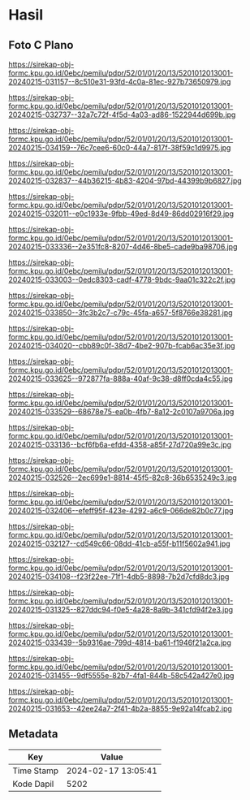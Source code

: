 # Hasil

## Foto C Plano

https://sirekap-obj-formc.kpu.go.id/0ebc/pemilu/pdpr/52/01/01/20/13/5201012013001-20240215-031157--8c510e31-93fd-4c0a-81ec-927b73650979.jpg

https://sirekap-obj-formc.kpu.go.id/0ebc/pemilu/pdpr/52/01/01/20/13/5201012013001-20240215-032737--32a7c72f-4f5d-4a03-ad86-1522944d699b.jpg

https://sirekap-obj-formc.kpu.go.id/0ebc/pemilu/pdpr/52/01/01/20/13/5201012013001-20240215-034159--76c7cee6-60c0-44a7-817f-38f59c1d9975.jpg

https://sirekap-obj-formc.kpu.go.id/0ebc/pemilu/pdpr/52/01/01/20/13/5201012013001-20240215-032837--44b36215-4b83-4204-97bd-44399b9b6827.jpg

https://sirekap-obj-formc.kpu.go.id/0ebc/pemilu/pdpr/52/01/01/20/13/5201012013001-20240215-032011--e0c1933e-9fbb-49ed-8d49-86dd02916f29.jpg

https://sirekap-obj-formc.kpu.go.id/0ebc/pemilu/pdpr/52/01/01/20/13/5201012013001-20240215-033336--2e351fc8-8207-4d46-8be5-cade9ba98706.jpg

https://sirekap-obj-formc.kpu.go.id/0ebc/pemilu/pdpr/52/01/01/20/13/5201012013001-20240215-033003--0edc8303-cadf-4778-9bdc-9aa01c322c2f.jpg

https://sirekap-obj-formc.kpu.go.id/0ebc/pemilu/pdpr/52/01/01/20/13/5201012013001-20240215-033850--3fc3b2c7-c79c-45fa-a657-5f8766e38281.jpg

https://sirekap-obj-formc.kpu.go.id/0ebc/pemilu/pdpr/52/01/01/20/13/5201012013001-20240215-034020--cbb89c0f-38d7-4be2-907b-fcab6ac35e3f.jpg

https://sirekap-obj-formc.kpu.go.id/0ebc/pemilu/pdpr/52/01/01/20/13/5201012013001-20240215-033625--972877fa-888a-40af-9c38-d8ff0cda4c55.jpg

https://sirekap-obj-formc.kpu.go.id/0ebc/pemilu/pdpr/52/01/01/20/13/5201012013001-20240215-033529--68678e75-ea0b-4fb7-8a12-2c0107a9706a.jpg

https://sirekap-obj-formc.kpu.go.id/0ebc/pemilu/pdpr/52/01/01/20/13/5201012013001-20240215-033136--bcf6fb6a-efdd-4358-a85f-27d720a99e3c.jpg

https://sirekap-obj-formc.kpu.go.id/0ebc/pemilu/pdpr/52/01/01/20/13/5201012013001-20240215-032526--2ec699e1-8814-45f5-82c8-36b6535249c3.jpg

https://sirekap-obj-formc.kpu.go.id/0ebc/pemilu/pdpr/52/01/01/20/13/5201012013001-20240215-032406--efeff95f-423e-4292-a6c9-066de82b0c77.jpg

https://sirekap-obj-formc.kpu.go.id/0ebc/pemilu/pdpr/52/01/01/20/13/5201012013001-20240215-032127--cd549c66-08dd-41cb-a55f-b11f5602a941.jpg

https://sirekap-obj-formc.kpu.go.id/0ebc/pemilu/pdpr/52/01/01/20/13/5201012013001-20240215-034108--f23f22ee-71f1-4db5-8898-7b2d7cfd8dc3.jpg

https://sirekap-obj-formc.kpu.go.id/0ebc/pemilu/pdpr/52/01/01/20/13/5201012013001-20240215-031325--827ddc94-f0e5-4a28-8a9b-341cfd94f2e3.jpg

https://sirekap-obj-formc.kpu.go.id/0ebc/pemilu/pdpr/52/01/01/20/13/5201012013001-20240215-033439--5b9316ae-799d-4814-ba61-f1946f21a2ca.jpg

https://sirekap-obj-formc.kpu.go.id/0ebc/pemilu/pdpr/52/01/01/20/13/5201012013001-20240215-031455--9df5555e-82b7-4fa1-844b-58c542a427e0.jpg

https://sirekap-obj-formc.kpu.go.id/0ebc/pemilu/pdpr/52/01/01/20/13/5201012013001-20240215-031653--42ee24a7-2f41-4b2a-8855-9e92a14fcab2.jpg


## Metadata

| Key        | Value               |
| ---------- | ------------------- |
| Time Stamp | 2024-02-17 13:05:41 |
| Kode Dapil | 5202                |



